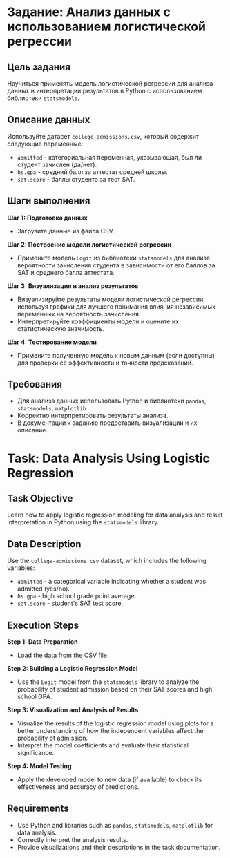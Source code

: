 # Задание: Анализ данных с использованием логистической регрессии

## Цель задания
Научиться применять модель логистической регрессии для анализа данных и интерпретации результатов в Python с использованием библиотеки `statsmodels`.

## Описание данных
Используйте датасет `college-admissions.csv`, который содержит следующие переменные:
- `admitted` - категориальная переменная, указывающая, был ли студент зачислен (да/нет).
- `hs.gpa` - средний балл за аттестат средней школы.
- `sat.score` - баллы студента за тест SAT.

## Шаги выполнения

**Шаг 1: Подготовка данных**
- Загрузите данные из файла CSV.

**Шаг 2: Построение модели логистической регрессии**
- Примените модель `Logit` из библиотеки `statsmodels` для анализа вероятности зачисления студента в зависимости от его баллов за SAT и среднего балла аттестата.

**Шаг 3: Визуализация и анализ результатов**
- Визуализируйте результаты модели логистической регрессии, используя графики для лучшего понимания влияния независимых переменных на вероятность зачисления.
- Интерпретируйте коэффициенты модели и оцените их статистическую значимость.

**Шаг 4: Тестирование модели**
- Примените полученную модель к новым данным (если доступны) для проверки её эффективности и точности предсказаний.

## Требования
- Для анализа данных использовать Python и библиотеки `pandas`, `statsmodels`, `matplotlib`.
- Корректно интерпретировать результаты анализа.
- В документации к заданию предоставить визуализации и их описание.




# Task: Data Analysis Using Logistic Regression

## Task Objective
Learn how to apply logistic regression modeling for data analysis and result interpretation in Python using the `statsmodels` library.

## Data Description
Use the `college-admissions.csv` dataset, which includes the following variables:
- `admitted` - a categorical variable indicating whether a student was admitted (yes/no).
- `hs.gpa` - high school grade point average.
- `sat.score` - student's SAT test score.

## Execution Steps

**Step 1: Data Preparation**
- Load the data from the CSV file.

**Step 2: Building a Logistic Regression Model**
- Use the `Logit` model from the `statsmodels` library to analyze the probability of student admission based on their SAT scores and high school GPA.

**Step 3: Visualization and Analysis of Results**
- Visualize the results of the logistic regression model using plots for a better understanding of how the independent variables affect the probability of admission.
- Interpret the model coefficients and evaluate their statistical significance.

**Step 4: Model Testing**
- Apply the developed model to new data (if available) to check its effectiveness and accuracy of predictions.

## Requirements
- Use Python and libraries such as `pandas`, `statsmodels`, `matplotlib` for data analysis.
- Correctly interpret the analysis results.
- Provide visualizations and their descriptions in the task documentation.
